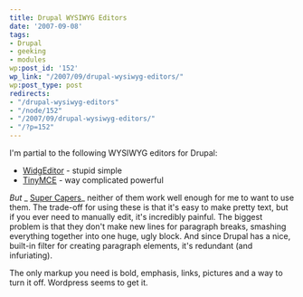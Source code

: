 ```yaml
---
title: Drupal WYSIWYG Editors
date: '2007-09-08'
tags:
- Drupal
- geeking
- modules
wp:post_id: '152'
wp_link: "/2007/09/drupal-wysiwyg-editors/"
wp:post_type: post
redirects:
- "/drupal-wysiwyg-editors"
- "/node/152"
- "/2007/09/drupal-wysiwyg-editors/"
- "/?p=152"
---
```


I'm partial to the following WYSIWYG editors for Drupal:

- [WidgEditor](http://drupal.org/project/widgeditor) - stupid simple
- [TinyMCE](http://drupal.org/project/tinymce) - way complicated powerful

_But_ _ [Super Capers](http://www.iucn-tftsg.org/?super_capers)_ neither of them work well enough for me to want to use them. The trade-off for using these is that it's easy to make pretty text, but if you ever need to manually edit, it's incredibly painful. The biggest problem is that they don't make new lines for paragraph breaks, smashing everything together into one huge, ugly block. And since Drupal has a nice, built-in filter for creating paragraph elements, it's redundant (and infuriating).

The only markup you need is bold, emphasis, links, pictures and a way to turn it off. Wordpress seems to get it.
